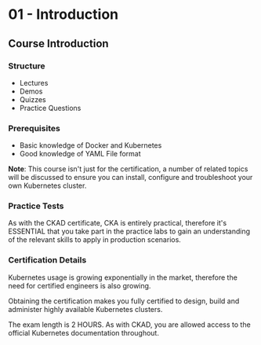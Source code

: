 # 01 - Introduction

## Course Introduction

### Structure

- Lectures
- Demos
- Quizzes
- Practice Questions

### Prerequisites

- Basic knowledge of Docker and Kubernetes
- Good knowledge of YAML File format

**Note**: This course isn't just for the certification, a number of related topics will be discussed to ensure you can install, configure and troubleshoot your own Kubernetes cluster.

### Practice Tests

As with the CKAD certificate, CKA is entirely practical, therefore it's ESSENTIAL that you take part in the practice labs to gain an understanding of the relevant skills to apply in production scenarios.

### Certification Details

Kubernetes usage is growing exponentially in the market, therefore the need for certified engineers is also growing.

Obtaining the certification makes you fully certified to design, build and administer highly available Kubernetes clusters.

The exam length is 2 HOURS. As with CKAD, you are allowed access to the official Kubernetes documentation throughout.
